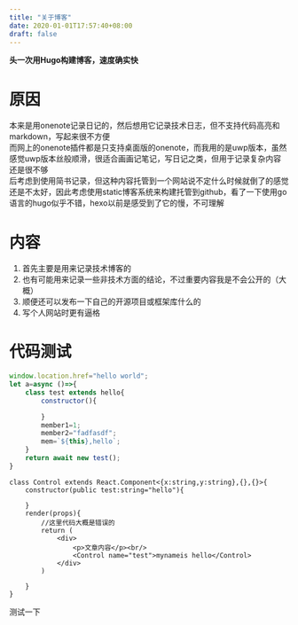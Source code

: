 ```yaml
---
title: "关于博客"
date: 2020-01-01T17:57:40+08:00
draft: false
---
```


**头一次用Hugo构建博客，速度确实快**
# 原因
本来是用onenote记录日记的，然后想用它记录技术日志，但不支持代码高亮和markdown，写起来很不方便  
而网上的onenote插件都是只支持桌面版的onenote，而我用的是uwp版本，虽然感觉uwp版本丝般顺滑，很适合画画记笔记，写日记之类，但用于记录复杂内容还是很不够  
后考虑到使用简书记录，但这种内容托管到一个网站说不定什么时候就倒了的感觉还是不太好，因此考虑使用static博客系统来构建托管到github，看了一下使用go语言的hugo似乎不错，hexo以前是感受到了它的慢，不可理解

# 内容
1. 首先主要是用来记录技术博客的
2. 也有可能用来记录一些非技术方面的结论，不过重要内容我是不会公开的（大概）
3. 顺便还可以发布一下自己的开源项目或框架库什么的
4. 写个人网站时更有逼格

# 代码测试
```js
window.location.href="hello world";
let a=async ()=>{
    class test extends hello{
        constructor(){

        }
        member1=1;
        member2="fadfasdf";
        mem=`${this},hello`;
    }
    return await new test();
}

```

```tsx
class Control extends React.Component<{x:string,y:string},{},{}>{
    constructor(public test:string="hello"){

    }
    render(props){
        //这里代码大概是错误的
        return (
            <div>
                <p>文章内容</p><br/>
                <Control name="test">mynameis hello</Control>
            </div>
        )
            
    }
}
```

测试一下    